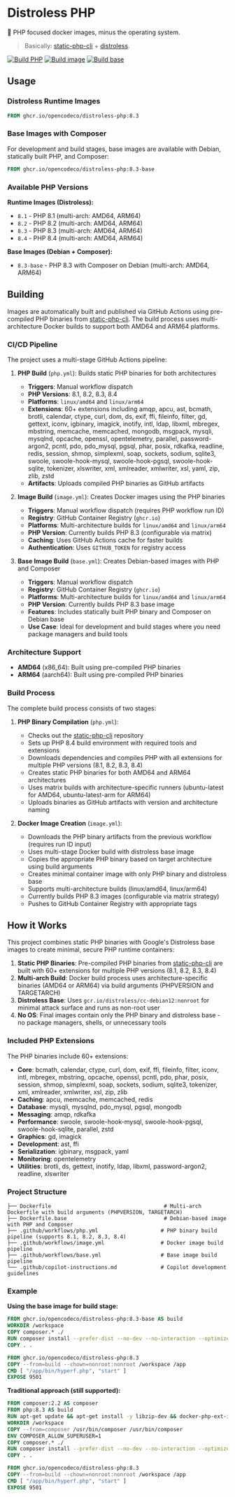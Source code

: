 # Distroless PHP

🐘 PHP focused docker images, minus the operating system.

> Basically: [static-php-cli](https://github.com/crazywhalecc/static-php-cli) + [distroless](https://github.com/GoogleContainerTools/distroless).

[![Build PHP](https://github.com/opencodeco/distroless-php/actions/workflows/php.yml/badge.svg)](https://github.com/opencodeco/distroless-php/actions/workflows/php.yml)
[![Build image](https://github.com/opencodeco/distroless-php/actions/workflows/image.yml/badge.svg)](https://github.com/opencodeco/distroless-php/actions/workflows/image.yml)
[![Build base](https://github.com/opencodeco/distroless-php/actions/workflows/base.yml/badge.svg)](https://github.com/opencodeco/distroless-php/actions/workflows/base.yml)

## Usage

### Distroless Runtime Images

```dockerfile
FROM ghcr.io/opencodeco/distroless-php:8.3
```

### Base Images with Composer

For development and build stages, base images are available with Debian, statically built PHP, and Composer:

```dockerfile
FROM ghcr.io/opencodeco/distroless-php:8.3-base
```

### Available PHP Versions

**Runtime Images (Distroless):**
- `8.1` - PHP 8.1 (multi-arch: AMD64, ARM64)
- `8.2` - PHP 8.2 (multi-arch: AMD64, ARM64)
- `8.3` - PHP 8.3 (multi-arch: AMD64, ARM64)
- `8.4` - PHP 8.4 (multi-arch: AMD64, ARM64)

**Base Images (Debian + Composer):**
- `8.3-base` - PHP 8.3 with Composer on Debian (multi-arch: AMD64, ARM64)

## Building

Images are automatically built and published via GitHub Actions using pre-compiled PHP binaries from [static-php-cli](https://github.com/crazywhalecc/static-php-cli). The build process uses multi-architecture Docker builds to support both AMD64 and ARM64 platforms.

### CI/CD Pipeline

The project uses a multi-stage GitHub Actions pipeline:

1. **PHP Build** (`php.yml`): Builds static PHP binaries for both architectures
   - **Triggers**: Manual workflow dispatch
   - **PHP Versions**: 8.1, 8.2, 8.3, 8.4
   - **Platforms**: `linux/amd64` and `linux/arm64`
   - **Extensions**: 60+ extensions including amqp, apcu, ast, bcmath, brotli, calendar, ctype, curl, dom, ds, exif, ffi, fileinfo, filter, gd, gettext, iconv, igbinary, imagick, inotify, intl, ldap, libxml, mbregex, mbstring, memcache, memcached, mongodb, msgpack, mysqli, mysqlnd, opcache, openssl, opentelemetry, parallel, password-argon2, pcntl, pdo, pdo_mysql, pgsql, phar, posix, rdkafka, readline, redis, session, shmop, simplexml, soap, sockets, sodium, sqlite3, swoole, swoole-hook-mysql, swoole-hook-pgsql, swoole-hook-sqlite, tokenizer, xlswriter, xml, xmlreader, xmlwriter, xsl, yaml, zip, zlib, zstd
   - **Artifacts**: Uploads compiled PHP binaries as GitHub artifacts

2. **Image Build** (`image.yml`): Creates Docker images using the PHP binaries
   - **Triggers**: Manual workflow dispatch (requires PHP workflow run ID)
   - **Registry**: GitHub Container Registry (`ghcr.io`)
   - **Platforms**: Multi-architecture builds for `linux/amd64` and `linux/arm64`
   - **PHP Version**: Currently builds PHP 8.3 (configurable via matrix)
   - **Caching**: Uses GitHub Actions cache for faster builds
   - **Authentication**: Uses `GITHUB_TOKEN` for registry access

3. **Base Image Build** (`base.yml`): Creates Debian-based images with PHP and Composer
   - **Triggers**: Manual workflow dispatch
   - **Registry**: GitHub Container Registry (`ghcr.io`)
   - **Platforms**: Multi-architecture builds for `linux/amd64` and `linux/arm64`
   - **PHP Version**: Currently builds PHP 8.3 base image
   - **Features**: Includes statically built PHP binary and Composer on Debian base
   - **Use Case**: Ideal for development and build stages where you need package managers and build tools

### Architecture Support

- **AMD64** (x86_64): Built using pre-compiled PHP binaries
- **ARM64** (aarch64): Built using pre-compiled PHP binaries

### Build Process

The complete build process consists of two stages:

1. **PHP Binary Compilation** (`php.yml`):
   - Checks out the [static-php-cli](https://github.com/crazywhalecc/static-php-cli) repository
   - Sets up PHP 8.4 build environment with required tools and extensions
   - Downloads dependencies and compiles PHP with all extensions for multiple PHP versions (8.1, 8.2, 8.3, 8.4)
   - Creates static PHP binaries for both AMD64 and ARM64 architectures
   - Uses matrix builds with architecture-specific runners (ubuntu-latest for AMD64, ubuntu-latest-arm for ARM64)
   - Uploads binaries as GitHub artifacts with version and architecture naming

2. **Docker Image Creation** (`image.yml`):
   - Downloads the PHP binary artifacts from the previous workflow (requires run ID input)
   - Uses multi-stage Docker build with distroless base image
   - Copies the appropriate PHP binary based on target architecture using build arguments
   - Creates minimal container image with only PHP binary and distroless base
   - Supports multi-architecture builds (linux/amd64, linux/arm64)
   - Currently builds PHP 8.3 images (configurable via matrix strategy)
   - Pushes to GitHub Container Registry with appropriate tags

## How it Works

This project combines static PHP binaries with Google's Distroless base images to create minimal, secure PHP runtime containers:

1. **Static PHP Binaries**: Pre-compiled PHP binaries from [static-php-cli](https://github.com/crazywhalecc/static-php-cli) are built with 60+ extensions for multiple PHP versions (8.1, 8.2, 8.3, 8.4)
2. **Multi-arch Build**: Docker build process uses architecture-specific binaries (AMD64 or ARM64) via build arguments (PHPVERSION and TARGETARCH)
3. **Distroless Base**: Uses `gcr.io/distroless/cc-debian12:nonroot` for minimal attack surface and runs as non-root user
4. **No OS**: Final images contain only the PHP binary and distroless base - no package managers, shells, or unnecessary tools

### Included PHP Extensions

The PHP binaries include 60+ extensions:
- **Core**: bcmath, calendar, ctype, curl, dom, exif, ffi, fileinfo, filter, iconv, intl, mbregex, mbstring, opcache, openssl, pcntl, pdo, phar, posix, session, shmop, simplexml, soap, sockets, sodium, sqlite3, tokenizer, xml, xmlreader, xmlwriter, xsl, zip, zlib
- **Caching**: apcu, memcache, memcached, redis
- **Database**: mysqli, mysqlnd, pdo_mysql, pgsql, mongodb
- **Messaging**: amqp, rdkafka
- **Performance**: swoole, swoole-hook-mysql, swoole-hook-pgsql, swoole-hook-sqlite, parallel, zstd
- **Graphics**: gd, imagick
- **Development**: ast, ffi
- **Serialization**: igbinary, msgpack, yaml
- **Monitoring**: opentelemetry
- **Utilities**: brotli, ds, gettext, inotify, ldap, libxml, password-argon2, readline, xlswriter

### Project Structure

```
├── Dockerfile                                    # Multi-arch Dockerfile with build arguments (PHPVERSION, TARGETARCH)
├── Dockerfile.base                               # Debian-based image with PHP and Composer
├── .github/workflows/php.yml                    # PHP binary build pipeline (supports 8.1, 8.2, 8.3, 8.4)
├── .github/workflows/image.yml                  # Docker image build pipeline
├── .github/workflows/base.yml                   # Base image build pipeline
└── .github/copilot-instructions.md              # Copilot development guidelines
```

### Example

**Using the base image for build stage:**

```dockerfile
FROM ghcr.io/opencodeco/distroless-php:8.3-base AS build
WORKDIR /workspace
COPY composer.* ./
RUN composer install --prefer-dist --no-dev --no-interaction --optimize-autoloader
COPY . .

FROM ghcr.io/opencodeco/distroless-php:8.3
COPY --from=build --chown=nonroot:nonroot /workspace /app
CMD [ "/app/bin/hyperf.php", "start" ]
EXPOSE 9501
```

**Traditional approach (still supported):**

```dockerfile
FROM composer:2.2 AS composer
FROM php:8.3 AS build
RUN apt-get update && apt-get install -y libzip-dev && docker-php-ext-install zip
WORKDIR /workspace
COPY --from=composer /usr/bin/composer /usr/bin/composer
ENV COMPOSER_ALLOW_SUPERUSER=1
COPY composer.* ./
RUN composer install --prefer-dist --no-dev --no-interaction --optimize-autoloader
COPY . .

FROM ghcr.io/opencodeco/distroless-php:8.3
COPY --from=build --chown=nonroot:nonroot /workspace /app
CMD [ "/app/bin/hyperf.php", "start" ]
EXPOSE 9501
```
